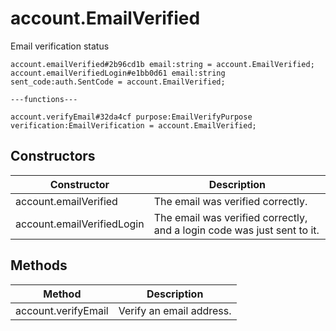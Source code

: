 # account.EmailVerified
Email verification status

```
account.emailVerified#2b96cd1b email:string = account.EmailVerified;
account.emailVerifiedLogin#e1bb0d61 email:string sent_code:auth.SentCode = account.EmailVerified;

---functions---

account.verifyEmail#32da4cf purpose:EmailVerifyPurpose verification:EmailVerification = account.EmailVerified;
```

## Constructors
| Constructor | Description |
| ---- | ----------- |
| account.emailVerified | The email was verified correctly. |
| account.emailVerifiedLogin | The email was verified correctly, and a login code was just sent to it. |


## Methods
| Method | Description |
| ---- | ----------- |
| account.verifyEmail | Verify an email address. |


